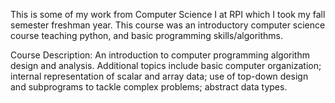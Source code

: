 This is some of my work from Computer Science I at RPI which I took my fall semester freshman year. This course was an introductory computer science course teaching python, and basic programming skills/algorithms. 

Course Description: An introduction to computer programming algorithm design and analysis. Additional topics include basic computer organization; internal representation of scalar and array data; use of top-down design and subprograms to tackle complex problems; abstract data types.

